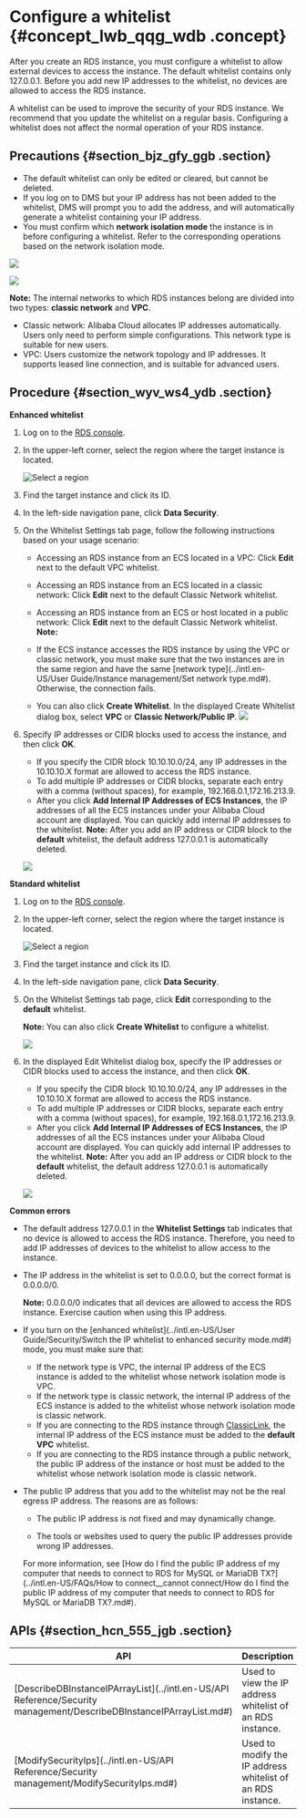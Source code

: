 # Configure a whitelist {#concept_lwb_qqg_wdb .concept}

After you create an RDS instance, you must configure a whitelist to allow external devices to access the instance. The default whitelist contains only 127.0.0.1. Before you add new IP addresses to the whitelist, no devices are allowed to access the RDS instance.

A whitelist can be used to improve the security of your RDS instance. We recommend that you update the whitelist on a regular basis. Configuring a whitelist does not affect the normal operation of your RDS instance.

## Precautions {#section_bjz_gfy_ggb .section}

-   The default whitelist can only be edited or cleared, but cannot be deleted.
-   If you log on to DMS but your IP address has not been added to the whitelist, DMS will prompt you to add the address, and will automatically generate a whitelist containing your IP address.
-   You must confirm which **network isolation mode** the instance is in before configuring a whitelist. Refer to the corresponding operations based on the network isolation mode.

![](http://static-aliyun-doc.oss-cn-hangzhou.aliyuncs.com/assets/img/7816/156567933335435_en-US.png)

![](http://static-aliyun-doc.oss-cn-hangzhou.aliyuncs.com/assets/img/7816/156567933335436_en-US.png)

**Note:** The internal networks to which RDS instances belong are divided into two types: **classic network** and **VPC**.

-   Classic network: Alibaba Cloud allocates IP addresses automatically. Users only need to perform simple configurations. This network type is suitable for new users.
-   VPC: Users customize the network topology and IP addresses. It supports leased line connection, and is suitable for advanced users.

## Procedure {#section_wyv_ws4_ydb .section}

**Enhanced whitelist**

1.  Log on to the [RDS console](https://rds.console.aliyun.com/).
2.  In the upper-left corner, select the region where the target instance is located.

    ![Select a region](http://static-aliyun-doc.oss-cn-hangzhou.aliyuncs.com/assets/img/7814/156567933436543_en-US.png)

3.  Find the target instance and click its ID.
4.  In the left-side navigation pane, click **Data Security**.
5.  On the Whitelist Settings tab page, follow the following instructions based on your usage scenario:

    -   Accessing an RDS instance from an ECS located in a VPC: Click **Edit** next to the default VPC whitelist.
    -   Accessing an RDS instance from an ECS located in a classic network: Click **Edit** next to the default Classic Network whitelist.
    -   Accessing an RDS instance from an ECS or host located in a public network: Click **Edit** next to the default Classic Network whitelist.
    **Note:** 

    -   If the ECS instance accesses the RDS instance by using the VPC or classic network, you must make sure that the two instances are in the same region and have the same [network type](../intl.en-US/User Guide/Instance management/Set network type.md#). Otherwise, the connection fails.
    -   You can also click **Create Whitelist**. In the displayed Create Whitelist dialog box, select **VPC** or **Classic Network/Public IP**.
    ![](http://static-aliyun-doc.oss-cn-hangzhou.aliyuncs.com/assets/img/7816/156567933435445_en-US.png)

6.  Specify IP addresses or CIDR blocks used to access the instance, and then click **OK**.

    -   If you specify the CIDR block 10.10.10.0/24, any IP addresses in the 10.10.10.X format are allowed to access the RDS instance.
    -   To add multiple IP addresses or CIDR blocks, separate each entry with a comma \(without spaces\), for example, 192.168.0.1,172.16.213.9.
    -   After you click **Add Internal IP Addresses of ECS Instances**, the IP addresses of all the ECS instances under your Alibaba Cloud account are displayed. You can quickly add internal IP addresses to the whitelist.
    **Note:** After you add an IP address or CIDR block to the **default** whitelist, the default address 127.0.0.1 is automatically deleted.

    ![](http://static-aliyun-doc.oss-cn-hangzhou.aliyuncs.com/assets/img/7816/15656793341795_en-US.png)


**Standard whitelist**

1.  Log on to the [RDS console](https://rds.console.aliyun.com/).
2.  In the upper-left corner, select the region where the target instance is located.

    ![Select a region](http://static-aliyun-doc.oss-cn-hangzhou.aliyuncs.com/assets/img/7814/156567933436543_en-US.png)

3.  Find the target instance and click its ID.
4.  In the left-side navigation pane, click **Data Security**.
5.  On the Whitelist Settings tab page, click **Edit** corresponding to the **default** whitelist.

    **Note:** You can also click **Create Whitelist** to configure a whitelist.

    ![](http://static-aliyun-doc.oss-cn-hangzhou.aliyuncs.com/assets/img/7816/15656793341794_en-US.png)

6.  In the displayed Edit Whitelist dialog box, specify the IP addresses or CIDR blocks used to access the instance, and then click **OK**.

    -   If you specify the CIDR block 10.10.10.0/24, any IP addresses in the 10.10.10.X format are allowed to access the RDS instance.
    -   To add multiple IP addresses or CIDR blocks, separate each entry with a comma \(without spaces\), for example, 192.168.0.1,172.16.213.9.
    -   After you click **Add Internal IP Addresses of ECS Instances**, the IP addresses of all the ECS instances under your Alibaba Cloud account are displayed. You can quickly add internal IP addresses to the whitelist.
    **Note:** After you add an IP address or CIDR block to the **default** whitelist, the default address 127.0.0.1 is automatically deleted.

    ![](http://static-aliyun-doc.oss-cn-hangzhou.aliyuncs.com/assets/img/7816/15656793341795_en-US.png)


**Common errors**

-   The default address 127.0.0.1 in the **Whitelist Settings** tab indicates that no device is allowed to access the RDS instance. Therefore, you need to add IP addresses of devices to the whitelist to allow access to the instance.
-   The IP address in the whitelist is set to 0.0.0.0, but the correct format is 0.0.0.0/0.

    **Note:** 0.0.0.0/0 indicates that all devices are allowed to access the RDS instance. Exercise caution when using this IP address.

-   If you turn on the [enhanced whitelist](../intl.en-US/User Guide/Security/Switch the IP whitelist to enhanced security mode.md#) mode, you must make sure that:
    -   If the network type is VPC, the internal IP address of the ECS instance is added to the whitelist whose network isolation mode is VPC.
    -   If the network type is classic network, the internal IP address of the ECS instance is added to the whitelist whose network isolation mode is classic network.
    -   If you are connecting to the RDS instance through [ClassicLink](https://www.alibabacloud.com/help/zh/doc-detail/65412.htm), the internal IP address of the ECS instance must be added to the **default VPC** whitelist.
    -   If you are connecting to the RDS instance through a public network, the public IP address of the instance or host must be added to the whitelist whose network isolation mode is classic network.
-   The public IP address that you add to the whitelist may not be the real egress IP address. The reasons are as follows:

    -   The public IP address is not fixed and may dynamically change.

    -   The tools or websites used to query the public IP addresses provide wrong IP addresses.

    For more information, see [How do I find the public IP address of my computer that needs to connect to RDS for MySQL or MariaDB TX?](../intl.en-US/FAQs/How to connect__cannot connect/How do I find the public IP address of my computer that needs to connect to RDS for MySQL or MariaDB TX?.md#).


## APIs {#section_hcn_555_jgb .section}

|API|Description|
|---|-----------|
|[DescribeDBInstanceIPArrayList](../intl.en-US/API Reference/Security management/DescribeDBInstanceIPArrayList.md#)|Used to view the IP address whitelist of an RDS instance.|
|[ModifySecurityIps](../intl.en-US/API Reference/Security management/ModifySecurityIps.md#)|Used to modify the IP address whitelist of an RDS instance.|

